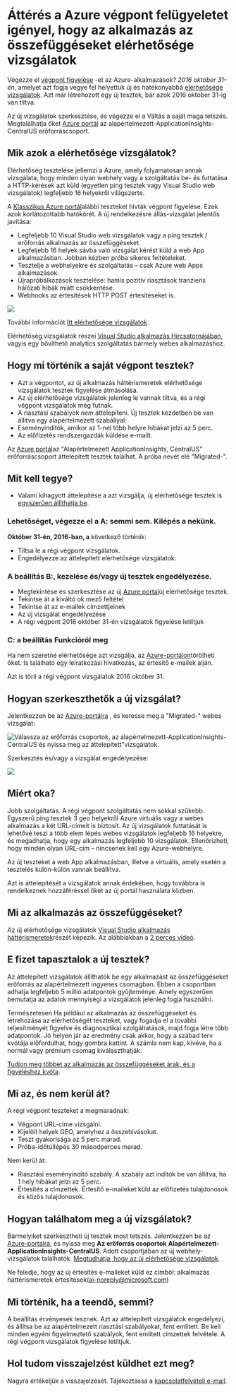 <properties 
    pageTitle="Azure végpont áttelepítése az alkalmazás az összefüggéseket elérhetősége vizsgálatok" 
    description="Klasszikus Azure végpont figyelése vizsgálatok áttelepítése az alkalmazás az összefüggéseket elérhetősége teszteli a 2016 október 31."
    services="application-insights" 
    documentationCenter=""
    authors="soubhagyadash" 
    manager="douge"/>

<tags 
    ms.service="application-insights" 
    ms.workload="tbd" 
    ms.tgt_pltfrm="ibiza" 
    ms.devlang="na" 
    ms.topic="article" 
    ms.date="07/25/2016" 
    ms.author="awills"/>
 
# <a name="moving-from-azure-endpoint-monitoring-to-application-insights-availability-tests"></a>Áttérés a Azure végpont felügyeletet igényel, hogy az alkalmazás az összefüggéseket elérhetősége vizsgálatok

Végezze el [végpont figyelése](https://blogs.msdn.microsoft.com/mast/2013/03/03/windows-azure-portal-update-configure-web-endpoint-status-monitoring-preview/) -et az Azure-alkalmazások? *2016 október 31-én*, amelyet azt fogja vegye fel helyettük új és hatékonyabbá [elérhetősége vizsgálatok](app-insights-monitor-web-app-availability.md). Azt már létrehozott egy új tesztek, bár azok 2016 október 31-ig van tiltva. 

Az új vizsgálatok szerkesztése, és végezze el a Váltás a saját maga tetszés. Megtalálhatja őket [Azure portál](https://portal.azure.com) az alapértelmezett-ApplicationInsights-CentralUS erőforráscsoport.


## <a name="what-are-availability-tests"></a>Mik azok a elérhetősége vizsgálatok?

Elérhetőség tesztelése jellemzi a Azure, amely folyamatosan annak vizsgálata, hogy minden olyan webhely vagy a szolgáltatás be- és futtatása a HTTP-kérések azt küld (egyetlen ping tesztek vagy Visual Studio web vizsgálatok) legfeljebb 16 helyekről világszerte. 

A [Klasszikus Azure portál](https://manage.windowsazure.com)alábbi teszteket hívták végpont figyelése. Ezek azok korlátozottabb hatókörét. A új rendelkezésre állás-vizsgálat jelentős javítása:

* Legfeljebb 10 Visual Studio web vizsgálatok vagy a ping tesztek / erőforrás alkalmazás az összefüggéseket. 
* Legfeljebb 16 helyek sávba való vizsgálat kérést küld a web App alkalmazásban. Jobban kézben próba sikeres feltételeket. 
* Tesztelje a webhelyekre és szolgáltatás – csak Azure web Apps alkalmazások.
* Újrapróbálkozások tesztelése: hamis pozitív riasztások tranziens hálózati hibák miatt csökkentése. 
* Webhooks az értesítések HTTP POST értesítéseket is.

![](./media/app-insights-migrate-azure-endpoint-tests/16-1test.png)

További információt [Itt elérhetősége vizsgálatok](app-insights-monitor-web-app-availability.md).

Elérhetőség vizsgálatok részei [Visual Studio alkalmazás Hírcsatornájában](app-insights-overview.md), vagyis egy bővíthető analytics szolgáltatás bármely webes alkalmazáshoz.



## <a name="so-whats-happening-to-my-endpoint-tests"></a>Hogy mi történik a saját végpont tesztek?

* Azt a végpontot, az új alkalmazás háttérismeretek elérhetősége vizsgálatok tesztek figyelése átmásolása.
* Az új elérhetősége vizsgálatok jelenleg le vannak tiltva, és a régi végpont vizsgálatok még futnak.
* A riasztási szabályok *nem* áttelepíteni. Új tesztek kezdetben be van állítva egy alapértelmezett szabállyal:
 * Eseményindítók, amikor az 1-nél több helyre hibákat jelzi az 5 perc.
 * Az előfizetés rendszergazdák küldése e-mailt.

Az [Azure portál](https://portal.azure.com)az "Alapértelmezett ApplicationInsights, CentralUS" erőforráscsoport áttelepített tesztek találhat. A próba nevét elé "Migrated-". 

## <a name="what-do-i-need-to-do"></a>Mit kell tegye?

* Valami kihagyott áttelepítése a azt vizsgálja, új elérhetősége tesztek is [egyszerűen állíthatja be](app-insights-monitor-web-app-availability.md).

### <a name="option-a-do-nothing-leave-it-to-us"></a>Lehetőséget, végezze el a A: semmi sem. Kilépés a nekünk.

**Október 31-én, 2016-ban, a** következő történik:

* Tiltsa le a régi végpont vizsgálatok.
* Engedélyezze az áttelepített elérhetősége vizsgálatok.

### <a name="option-b-you-manage-andor-enable-the-new-tests"></a>A beállítás B:, kezelése és/vagy új tesztek engedélyezése.

* Megtekintése és szerkesztése az új [Azure portál](https://portal.azure.com)új elérhetősége tesztek. 
 * Tekintse át a kiváltó ok mező feltétel
 * Tekintse át az e-mailek címzettjeinek
* Az új vizsgálat engedélyezése
* A régi végpont 2016 október 31-én vizsgálatok figyelése letiltjuk 


### <a name="option-c-opt-out"></a>C: a beállítás Funkcióról meg

Ha nem szeretné elérhetősége azt vizsgálja, az [Azure-portálon](https://portal.azure.com)törölheti őket. Is található egy leiratkozási hivatkozás, az értesítő e-mailek alján.

Azt is törli a régi végpont vizsgálatok 2016 október 31. 

## <a name="how-do-i-edit-the-new-tests"></a>Hogyan szerkeszthetők a új vizsgálat?

Jelentkezzen be az [Azure-portálra](https://portal.azure.com) , és keresse meg a "Migrated-" webes vizsgálat: 

![Válassza az erőforrás csoportok, az alapértelmezett-ApplicationInsights-CentralUS és nyissa meg az áttelepített"vizsgálatok.](./media/app-insights-migrate-azure-endpoint-tests/20.png)

Szerkesztés és/vagy a vizsgálat engedélyezése:

![](./media/app-insights-migrate-azure-endpoint-tests/21.png)


## <a name="why-is-this-happening"></a>Miért oka?

Jobb szolgáltatás. A régi végpont szolgáltatás nem sokkal szűkebb. Egyszerű ping tesztek 3 geo helyekről Azure virtuális vagy a webes alkalmazás a két URL-címeit is biztosít. Az új vizsgálatok futtatását is lehetővé teszi a több elem lépés webes vizsgálatok legfeljebb 16 helyekre, és megadhatja, hogy egy alkalmazás legfeljebb 10 vizsgálatok. Ellenőrizheti, hogy minden olyan URL-cím – nincsenek kell egy Azure-webhelyre.

Az új teszteket a web App alkalmazásban, illetve a virtuális, amely esetén a tesztelés külön-külön vannak beállítva. 

Azt is áttelepítését a vizsgálatok annak érdekében, hogy továbbra is rendelkeznek hozzáféréssel őket az új portál használata közben. 

## <a name="what-is-application-insights"></a>Mi az alkalmazás az összefüggéseket?

Az új elérhetősége vizsgálatok [Visual Studio alkalmazás háttérismeretek](app-insights-overview.md)részét képezik. Az alábbiakban a [2 perces videó](http://go.microsoft.com/fwlink/?LinkID=733921).

## <a name="am-i-paying-for-the-new-tests"></a>E fizet tapasztalok a új tesztek?

Az áttelepített vizsgálatok állíthatók be egy alkalmazást az összefüggéseket erőforrás az alapértelmezett ingyenes csomagban. Ebben a csoportban adhatja legfeljebb 5 millió adatpontok gyűjteménye. Amely egyszerűen bemutatja az adatok mennyiségi a vizsgálatok jelenleg fogja használni. 

Természetesen Ha például az alkalmazás az összefüggéseket és létrehozása az elérhetőségét teszteket, vagy fogadja el a további teljesítményét figyelve és diagnosztikai szolgáltatások, majd fogja létre több adatpontok.  Jó helyen jár az eredmény csak akkor, hogy a szabad terv kvótája előfordulhat, hogy gombra kattint. A számla nem kap, kivéve, ha a normál vagy prémium csomag kiválaszthatják. 

[Tudjon meg többet az alkalmazás az összefüggéseket árak, és a figyeléshez kvóta](app-insights-pricing.md). 

## <a name="what-is-and-isnt-migrated"></a>Mi az, és nem kerül át?

A régi végpont teszteket a megmaradnak:

* Végpont URL-címe vizsgálni.
* Kijelölt helyek GEO, amelyhez a összehívásokat.
* Teszt gyakorisága az 5 perc marad.
* Próba-időtúllépés 30 másodperces marad. 

Nem kerül át:

* Riasztási eseményindító szabály. A szabály azt indítók be van állítva, ha 1 hely hibákat jelzi az 5 perc.
* Értesítés a címzettek. Értesítő e-maileket küld az előfizetés tulajdonosok és közös tulajdonosok. 

## <a name="how-do-i-find-the-new-tests"></a>Hogyan találhatom meg a új vizsgálatok?

Bármelyiket szerkesztheti új tesztek most tetszés. Jelentkezzen be az [Azure-portálra](https://portal.azure.com), és nyissa meg **Az erőforrás csoportok** **Alapértelmezett-ApplicationInsights-CentralUS**. Adott csoportjában az új webhely-vizsgálatok találhatók. [Megtudhatja, hogy az új elérhetősége vizsgálatok](app-insights-monitor-web-app-availability.md).

Ne feledje, hogy az új értesítés e-maileket küld ez címből: alkalmazás háttérismeretek értesítések(ai-noreply@microsoft.com)

## <a name="what-happens-if-i-do-nothing"></a>Mi történik, ha a teendő, semmi?

A beállítás érvényesek lesznek. Azt az áttelepített vizsgálatok engedélyezi, és állítsa be az alapértelmezett riasztási szabályokat, fent említett. Be kell minden egyéni figyelmeztető szabályok, fent említett címzettek felvétele. A régi végpont vizsgálatok figyelése letiltjuk. 

## <a name="where-can-i-provide-feedback-on-this"></a>Hol tudom visszajelzést küldhet ezt meg? 

Nagyra értékeljük a visszajelzését. Tájékoztassa a [kapcsolatfelvételi e-mail](mailto:vsai@microsoft.com). 

